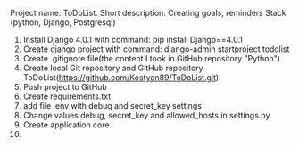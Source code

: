 Project name: ToDoList. 
Short description: Creating goals, reminders
Stack (python, Django, Postgresql)
1. Install Django 4.0.1 with command: pip install Django==4.0.1
2. Create django project with command: django-admin startproject todolist
3. Create .gitignore file(the content I took in GitHub repository "Python")
4. Create local Git repository and GitHub repository ToDoList(https://github.com/Kostyan89/ToDoList.git)
5. Push project to GitHub
6. Create requirements.txt
7. add file .env with debug and secret_key settings
8. Change values debug, secret_key and allowed_hosts in settings.py
9. Create application core
10. 